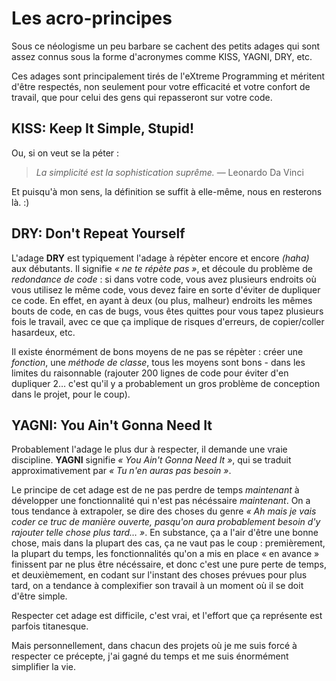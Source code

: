 # Les acro-principes

Sous ce néologisme un peu barbare se cachent des petits adages qui sont assez connus sous la forme d'acronymes comme KISS, YAGNI, DRY, etc.

Ces adages sont principalement tirés de l'eXtreme Programming et méritent d'être respectés, non seulement pour votre efficacité et votre confort de travail, que pour celui des gens qui repasseront sur votre code.

## KISS: Keep It Simple, Stupid!

Ou, si on veut se la péter :

> *La simplicité est la sophistication suprême.*
> — Leonardo Da Vinci

Et puisqu'à mon sens, la définition se suffit à elle-même, nous en resterons là. :)

## DRY: Don't Repeat Yourself

L'adage **DRY** est typiquement l'adage à répèter encore et encore *(haha)* aux débutants.
Il signifie *« ne te répète pas »*, et découle du problème de *redondance de code* : si dans votre code, vous avez plusieurs endroits où vous utilisez le même code, vous devez faire en sorte d'éviter de dupliquer ce code.
En effet, en ayant à deux (ou plus, malheur) endroits les mêmes bouts de code, en cas de bugs, vous êtes quittes pour vous tapez plusieurs fois le travail, avec ce que ça implique de risques d'erreurs, de copier/coller hasardeux, etc.

Il existe énormément de bons moyens de ne pas se répèter : créer une *fonction*, une *méthode de classe*, tous les moyens sont bons - dans les limites du raisonnable (rajouter 200 lignes de code pour éviter d'en dupliquer 2… c'est qu'il y a probablement un gros problème de conception dans le projet, pour le coup).

## YAGNI: You Ain't Gonna Need It

Probablement l'adage le plus dur à respecter, il demande une vraie discipline. **YAGNI** signifie *« You Ain't Gonna Need It »*, qui se traduit approximativement par *« Tu n'en auras pas besoin »*.

Le principe de cet adage est de ne pas perdre de temps *maintenant* à développer une fonctionnalité qui n'est pas nécéssaire *maintenant*. On a tous tendance à extrapoler, se dire des choses du genre *« Ah mais je vais coder ce truc de manière ouverte, pasqu'on aura probablement besoin d'y rajouter telle chose plus tard… »*.
En substance, ça a l'air d'être une bonne chose, mais dans la plupart des cas, ça ne vaut pas le coup : premièrement, la plupart du temps, les fonctionnalités qu'on a mis en place « en avance » finissent par ne plus être nécéssaire, et donc c'est une pure perte de temps, et deuxièmement, en codant sur l'instant des choses prévues pour plus tard, on a tendance à complexifier son travail à un moment où il se doit d'être simple.

Respecter cet adage est difficile, c'est vrai, et l'effort que ça représente est parfois titanesque.

Mais personnellement, dans chacun des projets où je me suis forcé à respecter ce précepte, j'ai gagné du temps et me suis énormément simplifier la vie.
